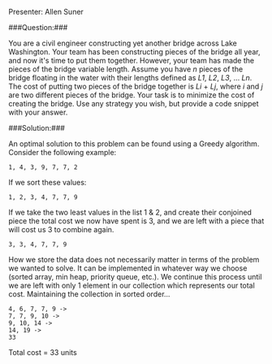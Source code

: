 Presenter: Allen Suner

###Question:###

You are a civil engineer constructing yet another bridge across Lake Washington. Your team has been constructing pieces of the bridge all year, and now it's time
to put them together. However, your team has made the pieces of the bridge variable length. Assume you have _n_ pieces of the bridge floating in the water with their
lengths defined as _L1_, _L2_, _L3_, ... _Ln_. The cost of putting two pieces of the bridge together is _Li_ + _Lj_, where _i_ and _j_ are two different pieces of the
bridge. Your task is to minimize the cost of creating the bridge. Use any strategy you wish, but provide a code snippet with your answer.

###Solution:###

An optimal solution to this problem can be found using a Greedy algorithm. Consider the following example:

```
1, 4, 3, 9, 7, 7, 2
```

If we sort these values:

```
1, 2, 3, 4, 7, 7, 9
```

If we take the two least values in the list 1 & 2, and create their conjoined piece the total cost we now have spent is 3, and we are left with a piece that will cost us 3 to combine again.

```
3, 3, 4, 7, 7, 9
```

How we store the data does not necessarily matter in terms of the problem we wanted to solve. It can be implemented in whatever way we choose (sorted array, min heap, priority queue, etc.). We continue this process until we are left with only 1 element in our collection which represents our total cost. Maintaining the collection in sorted order...

```
4, 6, 7, 7, 9 ->
7, 7, 9, 10 ->
9, 10, 14 ->
14, 19 ->
33
```

Total cost = 33 units
